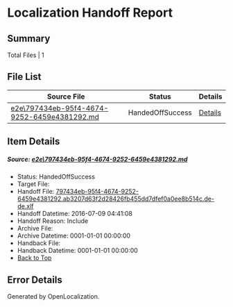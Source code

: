 # <a name='report-top'></a> Localization Handoff Report

## Summary
 Total Files | 1

## File List
 Source File | Status | Details 
 ----------- | ------ | ------- 
 [e2e\797434eb-95f4-4674-9252-6459e4381292.md](https://github.com/OpenLocalizationTestOrg/oltest/blob/3492d50fc5c93c250e5e099882c23c7b1f82d21d/e2e/797434eb-95f4-4674-9252-6459e4381292.md) | HandedOffSuccess | [Details](#efe9a506b2933d64af585bd4d888d3e3b42ba6965)

## Item Details
##### <a name='efe9a506b2933d64af585bd4d888d3e3b42ba6965'></a> Source: [e2e\797434eb-95f4-4674-9252-6459e4381292.md](https://github.com/OpenLocalizationTestOrg/oltest/blob/3492d50fc5c93c250e5e099882c23c7b1f82d21d/e2e/797434eb-95f4-4674-9252-6459e4381292.md)
* Status: HandedOffSuccess
* Target File: 
* Handoff File: [797434eb-95f4-4674-9252-6459e4381292.ab3207d63f2d28426fb455dd7dfef0a0ee8b514c.de-de.xlf](https://github.com/OpenLocalizationTestOrg/olhandoff-e2e/blob/efa477dabb151186a4b6c38264c751312cdcd6d8/ol-handoff/OpenLocalizationTestOrg/oltest-dede-fly/ci/ht/797434eb-95f4-4674-9252-6459e4381292.ab3207d63f2d28426fb455dd7dfef0a0ee8b514c.de-de.xlf)
* Handoff Datetime: 2016-07-09 04:41:08
* Handoff Reason: Include
* Archive File: 
* Archive Datetime: 0001-01-01 00:00:00
* Handback File: 
* Handback Datetime: 0001-01-01 00:00:00
* [Back to Top](#report-top)


## Error Details

Generated by OpenLocalization.
